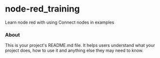 node-red_training
=================

Learn node red with using Connect nodes in examples 

### About

This is your project's README.md file. It helps users understand what your
project does, how to use it and anything else they may need to know.